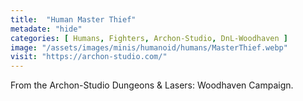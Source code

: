 ```yaml
---
title:  "Human Master Thief"
metadate: "hide"
categories: [ Humans, Fighters, Archon-Studio, DnL-Woodhaven ]
image: "/assets/images/minis/humanoid/humans/MasterThief.webp"
visit: "https://archon-studio.com/"
---
```

From the Archon-Studio Dungeons & Lasers: Woodhaven Campaign.